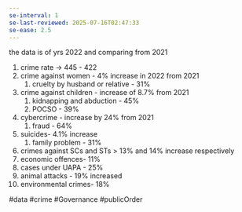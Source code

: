 ```yaml
---
se-interval: 1
se-last-reviewed: 2025-07-16T02:47:33
se-ease: 2.5
---
```

the data is of yrs 2022 and comparing from 2021
1. crime rate -> 445 - 422
2. crime against women - 4% increase in 2022 from 2021
	1. cruelty by husband or relative - 31%
3. crime against children - increase of 8.7% from 2021
	1. kidnapping and abduction - 45%
	2. POCSO - 39%
4. cybercrime - increase by 24% from 2021
	1. fraud - 64%
5. suicides- 4.1% increase
	1. family problem - 31%
6. crimes against SCs and STs > 13% and 14% increase respectively
7. economic offences- 11%
8. cases under UAPA - 25%
9. animal attacks - 19% increased
10. environmental crimes- 18%


#data #crime #Governance #publicOrder 